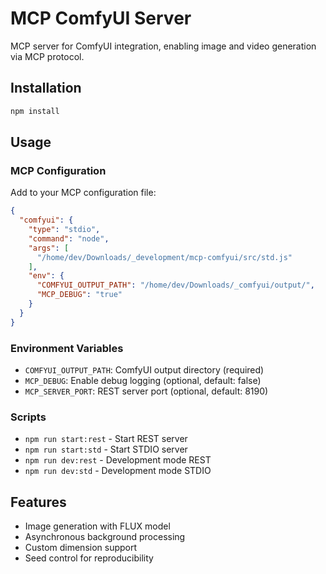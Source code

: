 # MCP ComfyUI Server

MCP server for ComfyUI integration, enabling image and video generation via MCP protocol.

## Installation

```bash
npm install
```

## Usage

### MCP Configuration

Add to your MCP configuration file:

```json
{
  "comfyui": {
    "type": "stdio",
    "command": "node",
    "args": [
      "/home/dev/Downloads/_development/mcp-comfyui/src/std.js"
    ],
    "env": {
      "COMFYUI_OUTPUT_PATH": "/home/dev/Downloads/_comfyui/output/",
      "MCP_DEBUG": "true"
    }
  }
}
```

### Environment Variables

- `COMFYUI_OUTPUT_PATH`: ComfyUI output directory (required)
- `MCP_DEBUG`: Enable debug logging (optional, default: false)
- `MCP_SERVER_PORT`: REST server port (optional, default: 8190)

### Scripts

- `npm run start:rest` - Start REST server
- `npm run start:std` - Start STDIO server
- `npm run dev:rest` - Development mode REST
- `npm run dev:std` - Development mode STDIO

## Features

- Image generation with FLUX model
- Asynchronous background processing
- Custom dimension support
- Seed control for reproducibility